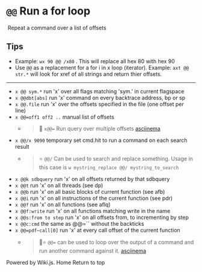 <!-- TITLE: @@ Run A For Loop -->
#  `@@` Run a for loop
​
Repeat a command over a list of offsets
​
## Tips
  - Example: `wx 90 @@ /x80` . This will replace all hex 80 with hex 90
  - Use `@@` as a replacement for a for i in x loop (iterator). Example: `axt @@ str.*` will look for xref of all strings and return thier offsets.
---
- `x @@ sym.*` run 'x' over all flags matching 'sym.' in current flagspace
- `x @@dbt[abs]` run 'x' command on every backtrace address, bp or sp
- `x @@.file` run 'x' over the offsets specified in the file (one offset per line)
- `x @@=off1 off2 ..` manual list of offsets
  - > 🚀 `x@@=` Run query over multiple offsets [asciinema](https://asciinema.org/a/sxTpCSQUL1vkT9ByRRo5B03RT)
- `x @@/x 9090` temporary set cmd.hit to run a command on each search result
  - > ⭐ `@@/` Can be used to search and replace something. Usage in this case is `w mystring_replace @@/ mystring_to_search`
- `x @@k sdbquery` run 'x' on all offsets returned by that sdbquery
- `x @@t` run 'x' on all threads (see dp)
- `x @@b` run 'x' on all basic blocks of current function (see afb)
- `x @@i` run 'x' on all instructions of the current function (see pdr)
- `x @@f` run 'x' on all functions (see aflq)
- `x @@f:write` run 'x' on all functions matching write in the name
- `x @@s:from to step` run 'x' on all offsets from, to incrementing by step
- `x @@c:cmd` the same as @@=`` without the backticks
- `x @@=pdf~call[0]` run 'x' at every call offset of the current function
  - > 🚀⭐ `@@=` can be used to loop over the output of a command and run another command against it. [asciinema](https://asciinema.org/a/1Qj5SAUKbwA7lEzxsYCx6BKaL)
​
​
<p hidden>search and replace</p>
Powered by Wiki.js.
Home
Return to top